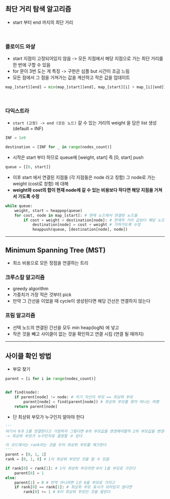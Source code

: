 ## 최단 거리 탐색 알고리즘
- start 부터 end 까지의 최단 거리

<br/>

### 플로이드 와샬
- start 지점이 고정되어있지 않음 -> 모든 지점에서 해당 지점으로 가는 최단 거리를 한 번에 구할 수 있음
- for 문이 3번 도는 게 특징 -> 구현은 심플 but 시간이 조금 느림
- 모든 점에서 그 점을 거쳐가는 값을 계산하고 작은 값을 업데이트 
```python
map_[start][end] = min(map_[start][end], map_[start][i] + map_[i][end])
```

<br/>

### 다익스트라
- `start (고정) -> end (모든 노드)` 갈 수 있는 거리의 weight 을 담은 list 생성 (default = INF)
```python
INF = 1e9

destination = [INF for _ in range(nodes_count)]
```
- 시작은 start 부터 하므로 queue에 [weight, start] 즉 [0, start] push
```python
queue = [[0, start]]
```
- 이후 start 에서 연결된 지점들 (각 지점들은 node 라고 칭함) 그 node로 가는 weight (cost로 창함) 에 대해 
- **weight와 cost의 합이 현재 node에 갈 수 있는 비용보다 작다면 해당 지점을 거쳐서 가도록 수정**  
```python
while queue:
    weight, start = heappop(queue)
    for cost, node in map_[start]: # 현재 노드에서 연결된 노드들
        if cost + weight < destination[node]: # 현재의 거리 값보다 해당 노드를 거쳐가는 것이 더 빠르다면
            destination[node] = cost + weight # 거쳐가도록 수정
            heappush(queue, [destination[node], node]) 
```

 <hr/>
 
 ## Minimum Spanning Tree (MST)
 - 최소 비용으로 모든 정점을 연결하는 트리
 
 ### 크루스칼 알고리즘
 - greedy algorithm
 - 가중치가 가장 적은 것부터 pick
 - 만약 그 간선을 이었을 때 cycle이 생성된다면 해당 간선은 연결하지 않는다
 
 ### 프림 알고리즘
 - 선택 노드의 연결된 간선을 모두 min heap(logN) 에 넣고
 - 작은 것을 빼고 사이클이 없는 것을 확인하고 연결 시킴 (연결 될 때까지)
 
 <hr/>
 
 ## 사이클 확인 방법
 - 부모 찾기
```python
parent = [i for i in range(nodes_count)]


def find(node):
    if parent[node] != node: # 자기 자신이 부모 == 최상위 부모
        parent[node] = find(parent[node]) # 최상위 부모를 찾아 떠나는 여행
    return parent[node]
``` 
- 단 최상위 부모가 누구인지 알아야 한다
```python
'''
여기서 0과 2를 연결한다고 가정하자 그렇다면 0의 부모값을 변경해야할까 2의 부모값을 변경해야 할까
-> 최상위 부모가 누구인지로 결정할 수 있다

이 코드에서는 rank라는 것을 두어 최상위 부모를 체크한다
'''
parent = [0, 1, 1]
rank = [0, 1, 0] # 1이 최상위 부모인 것을 알 수 있음

if rank[0] < rank[1]: # 1이 최상위 부모라면 0이 1을 부모로 가진다
    parent[0] = 1
else:
    parent[1] = 0 # 만약 아니라면 1은 0을 부모로 가지고
    if rank[0] == rank[1]: # 최상위 부모 표시가 되어있지 않다면
        rank[0] += 1 # 0이 최상위 부모인 것을 알린다
```